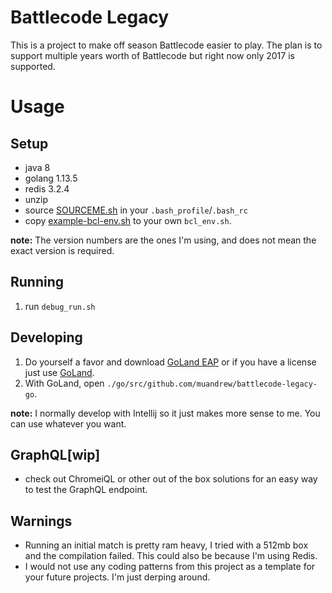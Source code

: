 # Battlecode Legacy

This is a project to make off season Battlecode easier to play. The plan is to support multiple years worth of Battlecode but right now only 2017 is supported.

# Usage

## Setup
* java 8
* golang 1.13.5
* redis 3.2.4
* unzip
* source [SOURCEME.sh](./SOURCEME.sh) in your `.bash_profile`/`.bash_rc`
* copy [example-bcl-env.sh](./go/src/github.com/muandrew/battlecode-legacy-go/example-bcl-env.sh) to your own `bcl_env.sh`.

**note:** The version numbers are the ones I'm using, and does not mean the exact version is required.

## Running
1. run `debug_run.sh`

## Developing
1. Do yourself a favor and download [GoLand EAP](https://www.jetbrains.com/go/nextversion/) or if you have a license just use [GoLand](https://www.jetbrains.com/go/).
2. With GoLand, open `./go/src/github.com/muandrew/battlecode-legacy-go`.

**note:** I normally develop with Intellij so it just makes more sense to me. You can use whatever you want.

## GraphQL[wip]
* check out ChromeiQL or other out of the box solutions for an easy way to test the GraphQL endpoint.

## Warnings
* Running an initial match is pretty ram heavy, I tried with a 512mb box and the compilation failed. This could also be because I'm using Redis.
* I would not use any coding patterns from this project as a template for your future projects. I'm just derping around.
